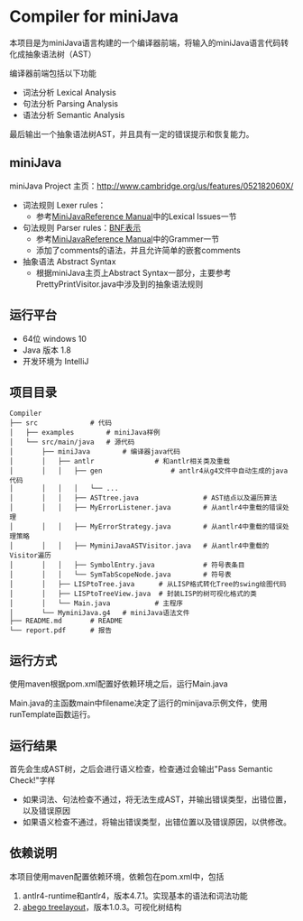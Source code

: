 # Compiler for miniJava

本项目是为miniJava语言构建的一个编译器前端，将输入的miniJava语言代码转化成抽象语法树（AST）

编译器前端包括以下功能

- 词法分析 Lexical Analysis 
- 句法分析 Parsing Analysis
- 语法分析 Semantic Analysis

最后输出一个抽象语法树AST，并且具有一定的错误提示和恢复能力。



## miniJava

miniJava Project 主页：http://www.cambridge.org/us/features/052182060X/

- 词法规则 Lexer rules：
  - 参考[MiniJavaReference Manual](http://www.cambridge.org/us/features/052182060X/mjreference/mjreference.html)中的Lexical Issues一节
- 句法规则 Parser rules：[BNF表示](http://www.cambridge.org/us/features/052182060X/grammar.html)
  - 参考[MiniJavaReference Manual](http://www.cambridge.org/us/features/052182060X/mjreference/mjreference.html)中的Grammer一节
  - 添加了comments的语法，并且允许简单的嵌套comments
- 抽象语法 Abstract Syntax
  - 根据miniJava主页上Abstract Syntax一部分，主要参考PrettyPrintVisitor.java中涉及到的抽象语法规则





## 运行平台

- 64位 windows 10
- Java 版本 1.8
- 开发环境为 IntelliJ



## 项目目录

```
Compiler
├── src				# 代码
│	├── examples 		# miniJava样例	
│	└── src/main/java	# 源代码
│		├── miniJava 		# 编译器java代码
│		│	├── antlr 				# 和antlr相关类及重载
│		│	│	├── gen 				# antlr4从g4文件中自动生成的java代码
│		│	│	│	└── ...			
│		│	│	├── ASTtree.java 				# AST结点以及遍历算法
│		│	│	├── MyErrorListener.java 		# 从antlr4中重载的错误处理
│		│	│	├── MyErrorStrategy.java 		# 从antlr4中重载的错误处理策略
│		│	│	├── MyminiJavaASTVisitor.java	# 从antlr4中重载的Visitor遍历
│		│	│	├── SymbolEntry.java 			# 符号表条目
│		│	│	└── SymTabScopeNode.java 		# 符号表
│		│	├── LISPtoTree.java		 # 从LISP格式转化Tree的swing绘图代码
│		│	├── LISPtoTreeView.java  # 封装LISP的树可视化格式的类
│		│	└── Main.java			# 主程序
│		└── MyminiJava.g4	# miniJava语法文件
├── README.md		# README 		    
└── report.pdf		# 报告
```





## 运行方式

使用maven根据pom.xml配置好依赖环境之后，运行Main.java

Main.java的主函数main中filename决定了运行的minijava示例文件，使用runTemplate函数运行。



## 运行结果

首先会生成AST树，之后会进行语义检查，检查通过会输出"Pass Semantic Check!"字样

- 如果词法、句法检查不通过，将无法生成AST，并输出错误类型，出错位置，以及错误原因
- 如果语义检查不通过，将输出错误类型，出错位置以及错误原因，以供修改。



## 依赖说明

本项目使用maven配置依赖环境，依赖包在pom.xml中，包括

1. antlr4-runtime和antlr4，版本4.7.1。实现基本的语法和词法功能
2. [abego treelayout](http://treelayout.sourceforge.net/)，版本1.0.3。可视化树结构

